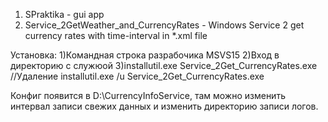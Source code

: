 1) SPraktika - gui app
2) Service_2GetWeather_and_CurrencyRates - Windows Service 2 get currency rates with time-interval in *.xml file

  Установка:
  1)Командная строка разрабочика MSVS15
  2)Вход в директорию с служюой
  3)installutil.exe Service_2Get_CurrencyRates.exe
  //Удаление installutil.exe /u Service_2Get_CurrencyRates.exe
  
  Конфиг появится в D:\CurrencyInfoService, там можно изменить интервал записи свежих данных и изменить директорию записи логов.


